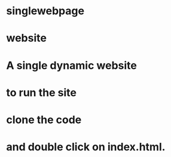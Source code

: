 # singlewebpage
# website 
# A single dynamic website
# to run the site
# clone the code
# and double click on index.html.
